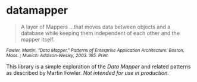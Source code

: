 # datamapper

<blockquote>
	A layer of Mappers ...that moves data between objects and a database while keeping them independent of each other and the mapper itself.
</blockquote>
<cite>
	<small><em>Fowler, Martin. "Data Mapper." Patterns of Enterprise Application Architecture. Boston, Mass. ; Munich: Addison-Wesley, 2003. 165. Print.</em></small>
</cite>

This library is a simple exploration of the _Data Mapper_ and related patterns as described by Martin Fowler. *Not intended for use in production.*
